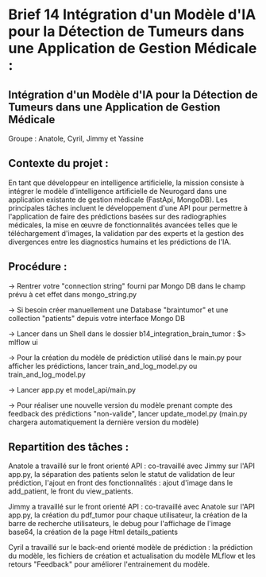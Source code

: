 # Brief 14 Intégration d'un Modèle d'IA pour la Détection de Tumeurs dans une Application de Gestion Médicale :
## Intégration d'un Modèle d'IA pour la Détection de Tumeurs dans une Application de Gestion Médicale

Groupe : Anatole, Cyril, Jimmy et Yassine

## Contexte du projet :
En tant que développeur en intelligence artificielle, la mission consiste à intégrer le modèle d'intelligence artificielle de Neurogard dans une application existante de gestion médicale (FastApi, MongoDB). Les principales tâches incluent le développement d'une API pour permettre à l'application de faire des prédictions basées sur des radiographies médicales, la mise en œuvre de fonctionnalités avancées telles que le téléchargement d'images, la validation par des experts et la gestion des divergences entre les diagnostics humains et les prédictions de l'IA.

## Procédure : 
-> Rentrer votre "connection string" fourni par Mongo DB dans le champ prévu à cet effet dans mongo_string.py

-> Si besoin créer manuellement une Database "braintumor" et une collection "patients" depuis votre interface Mongo DB

-> Lancer dans un Shell dans le dossier b14_integration_brain_tumor : $> mlflow ui

-> Pour la création du modèle de prédiction utilisé dans le main.py pour afficher les prédictions,
   lancer train_and_log_model.py ou train_and_log_model.py

-> Lancer app.py et model_api/main.py

-> Pour réaliser une nouvelle version du modèle prenant compte des feedback des prédictions "non-valide",
   lancer update_model.py (main.py chargera automatiquement la dernière version du modèle)


## Repartition des tâches :
Anatole a travaillé sur le front orienté API : co-travaillé avec Jimmy sur l'API app.py, la séparation des patients selon le statut de validation de leur prédiction, l'ajout en front des fonctionnalités : ajout d'image dans le add_patient, le front du view_patients.


Jimmy a travaillé sur le front orienté API : co-travaillé avec Anatole sur l'API app.py, la création du pdf_tumor pour chaque utilisateur, la création de la barre de recherche utilisateurs, le debug pour l'affichage de l'image base64, la 
création de la page Html details_patients


Cyril a travaillé sur le back-end orienté modèle de prédiction : la prédiction du modèle, les fichiers de création et actualisation du modèle MLflow et les retours "Feedback" pour améliorer l'entrainement du modèle.


